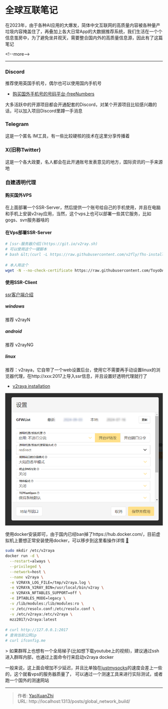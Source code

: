 # 全球互联笔记


在2023年，由于各种AI应用的大爆发，简体中文互联网的高质量内容被各种量产垃圾内容掩盖住了，再叠加上各大日常App的大数据推荐系统，我们生活在一个个信息茧房中，为了避免坐井观天，需要整合国内外的高质量信息源，因此有了这篇笔记

&lt;!--more--&gt;

---

### Discord
推荐使用英国手机号，偶尔也可以使用国内手机号
 - [购买国外手机号的号码平台-freeNumbers](https://sms-activate.org/cn/freeNumbers)

大多活跃中的开源项目都会开通配套的Discord，对某个开源项目比较感兴趣的话，可以加入项目Discord里蹲一手消息

### Telegram
这是一个匿名 IM工具，有一些比较硬核的技术在这里分享传播着

### X(旧称Twitter)
这是一个各大政要，名人都会在此开通账号发表意见的地方，国际资讯的一手来源地

### 自建透明代理
#### 购买国外VPS
在上面部署一个SSR-Server，然后提供一个账号给自己的手机使用，并且在电脑和手机上安装v2ray应用，当然，这个vps上也可以部署一些其它服务，比如gogs、svn服务器啥的

#### 在Vps部署SSR-Server
```sh
# [ssr-服务器介绍](https://git.io/v2ray.sh)
# 可以使用这个一键脚本
# bash &lt;(curl -L https://raw.githubusercontent.com/v2fly/fhs-install-v2ray/master/install-release.sh)

# 本人用这个
wget -N --no-check-certificate https://raw.githubusercontent.com/ToyoDAdoubi/doubi/master/ssr.sh &amp;&amp; chmod &#43;x ssr.sh &amp;&amp; bash ssr.sh
```

#### 使用SSR-Client
[ssr客户端介绍](https://clashv2ray.com/19945.html)

##### windows
推荐 v2rayN

##### android
推荐 v2rayNG

##### linux
推荐：v2raya，它自带了一个web设置后台，使用它不需要再手动设置linux的浏览器代理，在http://xxx:2017上导入ssr信息，并且设置好透明代理就行了
 - [v2raya installation](https://v2raya.org/en/docs/prologue/installation/docker/)

![](/assets/2024-09-09/1725892697051.png)


使用docker安装即可，由于国内已经ban掉了https://hub.docker.com/，目前虚拟机上要想正常安装使用docker，可以移步到这里看操作详情 [🤞](../debian_notes/#docker相关)

```sh
sudo mkdir /etc/v2raya
docker run -d \
  --restart=always \
  --privileged \
  --network=host \
  --name v2raya \
  -e V2RAYA_LOG_FILE=/tmp/v2raya.log \
  -e V2RAYA_V2RAY_BIN=/usr/local/bin/v2ray \
  -e V2RAYA_NFTABLES_SUPPORT=off \
  -e IPTABLES_MODE=legacy \
  -v /lib/modules:/lib/modules:ro \
  -v /etc/resolv.conf:/etc/resolv.conf \
  -v /etc/v2raya:/etc/v2raya \
  mzz2017/v2raya:latest

# curl http://127.0.0.1:2017
# 查询当前公网ip
# curl ifconfig.me
```

&gt; 如果群晖上也想有一个全局梯子(比如想下载youtube上的视频)，建议通过ssh进入群晖内部，也通过上面命令行来启动v2raya docker

一般来说，这上面会增加不少延迟，并且比单独在[justmysocks](https://justmysocks3.net/)的速度会差上一些的，这个就看vps的服务器质量了，
可以通过一个测速工具来进行实际测试，或者跑一个国外的测速网站

---

> 作者: [YaoXuanZhi](https://github.com/YaoXuanZhi)  
> URL: http://localhost:1313/posts/global_network_build/  


